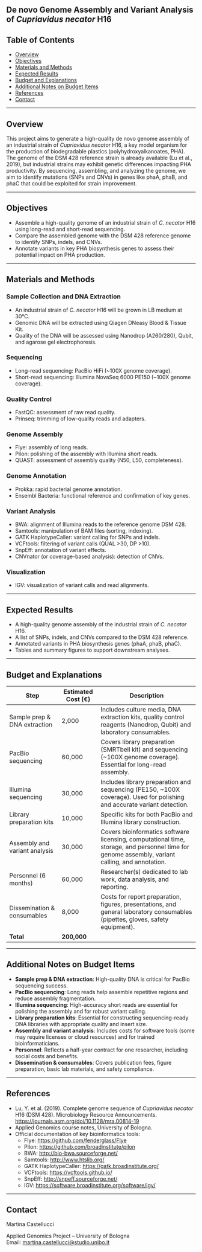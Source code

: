 ## De novo Genome Assembly and Variant Analysis of *Cupriavidus necator* H16


## Table of Contents

- [Overview](#overview)
- [Objectives](#objectives)
- [Materials and Methods](#materials-and-methods)
- [Expected Results](#expected-results)
- [Budget and Explanations](#budget-and-explanations)
- [Additional Notes on Budget Items](#additional-notes-on-budget-items)
- [References](#references)
- [Contact](#contact)

---

## Overview
This project aims to generate a high-quality de novo genome assembly of an industrial strain of *Cupriavidus necator* H16, a key model organism for the production of biodegradable plastics (polyhydroxyalkanoates, PHA). The genome of the DSM 428 reference strain is already available (Lu et al., 2019), but industrial strains may exhibit genetic differences impacting PHA productivity. By sequencing, assembling, and analyzing the genome, we aim to identify mutations (SNPs and CNVs) in genes like phaA, phaB, and phaC that could be exploited for strain improvement.

---

## Objectives
- Assemble a high-quality genome of an industrial strain of *C. necator* H16 using long-read and short-read sequencing.
- Compare the assembled genome with the DSM 428 reference genome to identify SNPs, indels, and CNVs.
- Annotate variants in key PHA biosynthesis genes to assess their potential impact on PHA production.

---

## Materials and Methods

### Sample Collection and DNA Extraction
- An industrial strain of *C. necator* H16 will be grown in LB medium at 30°C.
- Genomic DNA will be extracted using Qiagen DNeasy Blood & Tissue Kit.
- Quality of the DNA will be assessed using Nanodrop (A260/280), Qubit, and agarose gel electrophoresis.

### Sequencing
- Long-read sequencing: PacBio HiFi (~100X genome coverage).
- Short-read sequencing: Illumina NovaSeq 6000 PE150 (~100X genome coverage).

### Quality Control
- FastQC: assessment of raw read quality.
- Prinseq: trimming of low-quality reads and adapters.

### Genome Assembly
- Flye: assembly of long reads.
- Pilon: polishing of the assembly with Illumina short reads.
- QUAST: assessment of assembly quality (N50, L50, completeness).

### Genome Annotation
- Prokka: rapid bacterial genome annotation.
- Ensembl Bacteria: functional reference and confirmation of key genes.

### Variant Analysis
- BWA: alignment of Illumina reads to the reference genome DSM 428.
- Samtools: manipulation of BAM files (sorting, indexing).
- GATK HaplotypeCaller: variant calling for SNPs and indels.
- VCFtools: filtering of variant calls (QUAL >30, DP >10).
- SnpEff: annotation of variant effects.
- CNVnator (or coverage-based analysis): detection of CNVs.

### Visualization
- IGV: visualization of variant calls and read alignments.

---

## Expected Results
- A high-quality genome assembly of the industrial strain of *C. necator* H16.
- A list of SNPs, indels, and CNVs compared to the DSM 428 reference.
- Annotated variants in PHA biosynthesis genes (phaA, phaB, phaC).
- Tables and summary figures to support downstream analyses.

---

## Budget and Explanations

| Step                               | Estimated Cost (€) | Description |
|------------------------------------|--------------------|-------------|
| Sample prep & DNA extraction       | 2,000              | Includes culture media, DNA extraction kits, quality control reagents (Nanodrop, Qubit) and laboratory consumables. |
| PacBio sequencing                  | 60,000             | Covers library preparation (SMRTbell kit) and sequencing (~100X genome coverage). Essential for long-read assembly. |
| Illumina sequencing                | 30,000             | Includes library preparation and sequencing (PE150, ~100X coverage). Used for polishing and accurate variant detection. |
| Library preparation kits           | 10,000             | Specific kits for both PacBio and Illumina library construction. |
| Assembly and variant analysis      | 30,000             | Covers bioinformatics software licensing, computational time, storage, and personnel time for genome assembly, variant calling, and annotation. |
| Personnel (6 months)               | 60,000             | Researcher(s) dedicated to lab work, data analysis, and reporting. |
| Dissemination & consumables        | 8,000              | Costs for report preparation, figures, presentations, and general laboratory consumables (pipettes, gloves, safety equipment). |
| **Total**                          | **200,000**        |  |

---

## Additional Notes on Budget Items
- **Sample prep & DNA extraction**: High-quality DNA is critical for PacBio sequencing success.
- **PacBio sequencing**: Long reads help assemble repetitive regions and reduce assembly fragmentation.
- **Illumina sequencing**: High-accuracy short reads are essential for polishing the assembly and for robust variant calling.
- **Library preparation kits**: Essential for constructing sequencing-ready DNA libraries with appropriate quality and insert size.
- **Assembly and variant analysis**: Includes costs for software tools (some may require licenses or cloud resources) and for trained bioinformaticians.
- **Personnel**: Reflects a half-year contract for one researcher, including social costs and benefits.
- **Dissemination & consumables**: Covers publication fees, figure preparation, basic lab materials, and safety compliance.

---

## References

- Lu, Y. et al. (2019). Complete genome sequence of *Cupriavidus necator* H16 (DSM 428). Microbiology Resource Announcements. https://journals.asm.org/doi/10.1128/mra.00814-19  
- Applied Genomics course notes, University of Bologna.  
- Official documentation of key bioinformatics tools:  
  - Flye: https://github.com/fenderglass/Flye  
  - Pilon: https://github.com/broadinstitute/pilon  
  - BWA: http://bio-bwa.sourceforge.net/  
  - Samtools: http://www.htslib.org/  
  - GATK HaplotypeCaller: https://gatk.broadinstitute.org/  
  - VCFtools: https://vcftools.github.io/  
  - SnpEff: http://snpeff.sourceforge.net/  
  - IGV: https://software.broadinstitute.org/software/igv/  

---

## Contact

Martina Castellucci 

Applied Genomics Project – University of Bologna  
Email: martina.castellucci@studio.unibo.it
